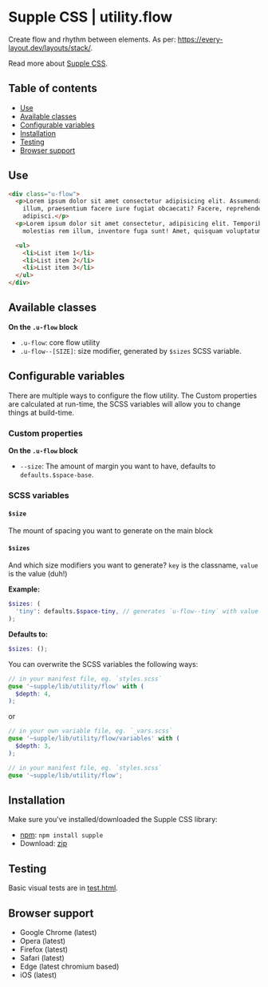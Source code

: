 # Supple CSS | utility.flow

Create flow and rhythm between elements. As per: https://every-layout.dev/layouts/stack/.

Read more about [Supple CSS](https://github.com/supple-css/supple).

## Table of contents

* [Use](#use)
* [Available classes](#available-classes)
* [Configurable variables](#configurable-variables)
* [Installation](#installation)
* [Testing](#testing)
* [Browser support](#browser-support)

## Use

```html
<div class="u-flow">
  <p>Lorem ipsum dolor sit amet consectetur adipisicing elit. Assumenda temporibus numquam repellendus repellat eaque
    illum, praesentium facere iure fugiat obcaecati? Facere, reprehenderit recusandae quae ea numquam id ut doloribus
    adipisci.</p>
  <p>Lorem ipsum dolor sit amet consectetur, adipisicing elit. Temporibus asperiores minima porro nemo, perferendis magni
    molestias rem illum, inventore fuga sunt! Amet, quisquam voluptatum hic modi doloribus rerum eveniet sint?</p>

  <ul>
    <li>List item 1</li>
    <li>List item 2</li>
    <li>List item 3</li>
  </ul>
</div>
```

## Available classes

**On the `.u-flow` block**

* `.u-flow`: core flow utility
* `.u-flow--[SIZE]`: size modifier, generated by `$sizes` SCSS variable.

## Configurable variables
There are multiple ways to configure the flow utility. The Custom properties are calculated at run-time, the SCSS variables will allow you to change things at build-time.

### Custom properties

**On the `.u-flow` block**

* `--size`: The amount of margin you want to have, defaults to `defaults.$space-base`.

### SCSS variables

#### `$size`
The mount of spacing you want to generate on the main block

#### `$sizes`

And which size modifiers you want to generate? `key` is the classname, `value` is the value (duh!)

**Example:**
```scss
$sizes: (
  'tiny': defaults.$space-tiny, // generates `u-flow--tiny` with value of `defaults.$space-tiny`
);
```
**Defaults to:**
```scss
$sizes: ();
```

You can overwrite the SCSS variables the following ways:

```scss
// in your manifest file, eg. `styles.scss`
@use '~supple/lib/utility/flow' with (
  $depth: 4,
);
```
or
```scss
// in your own variable file, eg. `_vars.scss`
@use '~supple/lib/utility/flow/variables' with (
  $depth: 3,
);

// in your manifest file, eg. `styles.scss`
@use '~supple/lib/utility/flow';
```


## Installation
Make sure you've installed/downloaded the Supple CSS library:

* [npm](https://www.npmjs.com/package/supple): `npm install supple`
* Download: [zip](https://github.com/supple-css/supple/releases/latest)


## Testing
Basic visual tests are in [test.html](./test.html).


## Browser support

* Google Chrome (latest)
* Opera (latest)
* Firefox (latest)
* Safari (latest)
* Edge (latest chromium based)
* iOS (latest)
